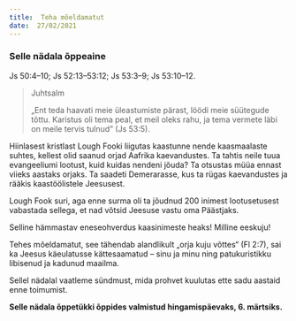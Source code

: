 ```yaml
---
title:  Teha mõeldamatut  
date:  27/02/2021  
---
```


### Selle nädala õppeaine
Js 50:4–10; Js 52:13–53:12; Js 53:3–9; Js 53:10–12.

> <p>Juhtsalm</p>
> „Ent teda haavati meie üleastumiste pärast, löödi meie süü­tegude tõttu. Karistus oli tema peal, et meil oleks rahu, ja tema vermete läbi on meile tervis tulnud” (Js 53:5).

Hiinlasest kristlast Lough Fooki liigutas kaastunne nende kaasmaalaste suhtes, kellest olid saanud orjad Aafrika kaevandustes. Ta tahtis neile tuua evangeeliumi lootust, kuid kuidas nendeni jõuda? Ta otsustas müüa ennast viieks aastaks orjaks. Ta saadeti Demerarasse, kus ta rügas kaevandustes ja rääkis kaastöölistele Jeesusest.

Lough Fook suri, aga enne surma oli ta jõudnud 200 inimest lootusetusest vabastada sellega, et nad võtsid Jeesuse vastu oma Päästjaks.

Selline hämmastav eneseohverdus kaasinimeste heaks! Milline eeskuju!

Tehes mõeldamatut, see tähendab alandlikult „orja kuju võttes“ (Fl 2:7), sai ka Jeesus käeulatusse kättesaamatud – sinu ja minu ning patukuristikku libisenud ja kadunud maailma.

Sellel nädalal vaatleme sündmust, mida prohvet kuulutas ette sadu aastaid enne toimumist.

__Selle nädala õppetükki õppides valmistud hingamispäevaks, 6. märtsiks.__